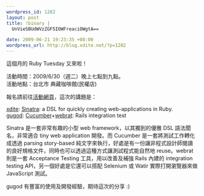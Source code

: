 ```yaml
--- 
wordpress_id: 1282
layout: post
title: !binary |
  UnVieSBUdWVzZGF5IOWFreaciOWgtA==

date: 2009-06-21 19:23:35 +08:00
wordpress_url: http://blog.xdite.net/?p=1282
---
```

<p>這個月的 Ruby Tuesday 又來啦！</p>
<p>活動時間：2009/6/30（週二）晚上七點到九點。<br />
活動地點：台北市 典藏咖啡館(民權店)</p>
<p>報名請前往<a href="http://registrano.com/events/ruby-tuesday-200906">活動網頁</a>，這次的講題是：</p>

<p><a href="http://blog.xdite.net/">xdite</a>: <a href="http://www.sinatrarb.com/">Sinatra</a>: a DSL for quickly creating web-applications in Ruby.<br />
<a href="http://gugod.org/">gugod</a>: <a href="http://cukes.info/">Cucumber</a>+<a href="http://wiki.github.com/brynary/webrat">webrat</a>: Rails integration test</p>
<p>Sinatra 是一套非常有趣的小型 web framework，以其獨到的優雅 DSL 語法聞名，非常適合 tiny web application 開發。而 Cucumber 是一套將測試工作轉化成透過 parsing story-based 純文字來執行，好處是有一份讓非程式設計師閱讀的良好規格文件，同時也可以透過這種方式讓測試程式能自然地 reuse。webrat 則是一套 Acceptance Testing 工具，用以改善及補強 Rails 內建的 integration testing API，另一個好處是它還可以搭配 Selenium 或 Watir 實際打開瀏覽器來做 JavaScript 測試。</p>
<p> gugod 有豐富的使用及開發經驗，期待這次的分享 :)</p>
